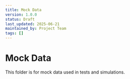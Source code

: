 ```yaml
---
title: Mock Data
version: 1.0.0
status: Draft
last_updated: 2025-06-21
maintained_by: Project Team
tags: []
---
```


# Mock Data

This folder is for mock data used in tests and simulations.
